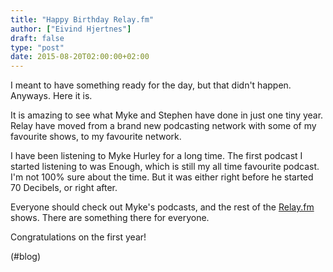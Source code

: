 ```yaml
---
title: "Happy Birthday Relay.fm"
author: ["Eivind Hjertnes"]
draft: false
type: "post"
date: 2015-08-20T02:00:00+02:00
---
```


I meant to have something ready for the day, but that didn't happen.
Anyways. Here it is.

It is amazing to see what Myke and Stephen have done in just one tiny
year. Relay have moved from a brand new podcasting network with some of
my favourite shows, to my favourite network.

I have been listening to Myke Hurley for a long time. The first podcast
I started listening to was Enough, which is still my all time favourite
podcast. I'm not 100% sure about the time. But it was either right
before he started 70 Decibels, or right after.

Everyone should check out Myke's podcasts, and the rest of the
[Relay.fm](http://relay.fm) shows. There are something there for
everyone.

Congratulations on the first year!

(#blog)
